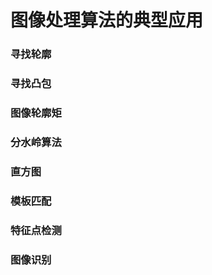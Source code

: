 # 图像处理算法的典型应用

















### 寻找轮廓









### 寻找凸包







### 图像轮廓矩







### 分水岭算法









### 直方图









### 模板匹配









### 特征点检测













### 图像识别





